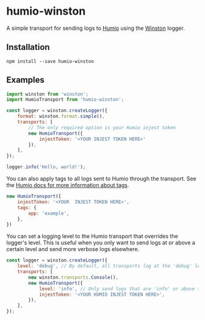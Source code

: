 # humio-winston <a href="https://www.npmjs.com/package/humio-winston"><img src="https://img.shields.io/npm/v/humio-winston.svg" alt="" /></a>

A simple transport for sending logs to [Humio](https://www.humio.com/) using the [Winston](https://github.com/winstonjs/winston) logger.

## Installation
```
npm install --save humio-winston
```

## Examples
```javascript
import winston from 'winston';
import HumioTransport from 'humio-winston';

const logger = winston.createLogger({
    format: winston.format.simple(),
    transports: [
        // The only required option is your Humio injest token
        new HumioTransport({
            injestToken: '<YOUR INJEST TOKEN HERE>'
        }),
    ],
});

logger.info('Hello, world!');
```

You can also apply tags to all logs sent to Humio through the transport. See the [Humio docs for more information about tags](https://docs.humio.com/operations-guide/parsers/tagging/).

```javascript
new HumioTransport({
    injestToken: '<YOUR  INJEST TOKEN HERE>',
    tags: {
        app: 'example',
    },
})
```

You can set a logging level to the Humio transport that overrides the logger's level. This is useful when you only want to send logs at or above a certain level and send more verbose logs elsewhere.

```javascript
const logger = winston.createLogger({
    level: 'debug', // By default, all transports log at the 'debug' level
    transports: [
        new winston.transports.Console(),
        new HumioTransport({
            level: 'info', // Only send logs that are 'info' or above to Humio  
            injestToken: '<YOUR HUMIO INJEST TOKEN HERE>',
        }),
    ],
});
```